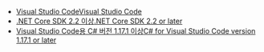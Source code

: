 * [<span data-ttu-id="5cd24-101">Visual Studio Code</span><span class="sxs-lookup"><span data-stu-id="5cd24-101">Visual Studio Code</span></span>](https://code.visualstudio.com/download)
* [<span data-ttu-id="5cd24-102">.NET Core SDK 2.2 이상</span><span class="sxs-lookup"><span data-stu-id="5cd24-102">.NET Core SDK 2.2 or later</span></span>](https://www.microsoft.com/net/download/all)
* [<span data-ttu-id="5cd24-103">Visual Studio Code용 C# 버전 1.17.1 이상</span><span class="sxs-lookup"><span data-stu-id="5cd24-103">C# for Visual Studio Code version 1.17.1 or later</span></span>](https://marketplace.visualstudio.com/items?itemName=ms-vscode.csharp)